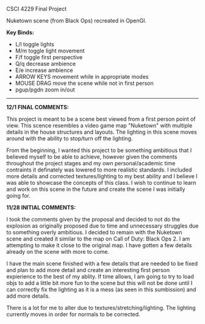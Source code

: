 CSCI 4229 Final Project

Nuketown scene (from Black Ops) recreated in OpenGl. 

**Key Binds:**
- L/l toggle lights
- M/m toggle light movement
- F/f toggle first perspective
- Q/q decrease ambience 
- E/e increase ambience 
- ARROW KEYS movement while in appropriate modes
- MOUSE DRAG move the scene while not in first person 
- pgup/pgdn zoom in/out


--------------------------------------------------------------------
**12/1 FINAL COMMENTS:** 

This project is meant to be a scene best viewed from a first person point of view. This scence resembles a 
video game map "Nuketown" with multiple details in the house structures and layouts. The lighting in this scene 
moves around with the ability to stop/turn off the lighting.  

From the beginning, I wanted this project to be something ambitious that I believed myself to be able to
achieve, however given the comments throughout the project stages and my own personal/academic time 
contraints it definately was lowered to more realistic standards. I included more details and corrected textures/lighting
to my best ability and I believe I was able to showcase the concepts of this class. I wish to continue to learn and 
work on this scene in the future and create the scene I was initially going for. 




**11/28 INITIAL COMMENTS:**

I took the comments given by the proposal and decided to not do the explosion as originally proposed
due to time and unnecessary struggles due to something overly ambitious. I decided to remain with 
the Nuketown scene and created it similar to the map on Call of Duty: Black Ops 2. I am attempting to 
make it close to the original map. I have gotten a few details already on the scene with more to come. 

I have the main scene finished with a few details that are needed to be fixed and plan to add more detail 
and create an interesting first person expierience to the best of my ablity. If time allows, 
I am going to try to load objs to add a little bit more fun to the scene but this will not be 
done until I can correctly fix the lighting as it is a mess (as seen in this sumbission) and 
add more details.

There is a lot for me to alter due to textures/stretching/lighting. The lighting currently moves in order 
for normals to be corrected. 
